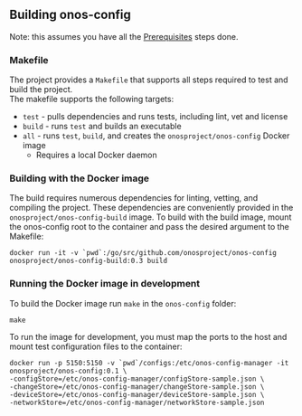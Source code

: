 ## Building onos-config

Note: this assumes you have all the [Prerequisites](./Prerequisites.md) steps done. 

### Makefile

The project provides a `Makefile` that supports all steps required to test
and build the project.  
The makefile supports the following targets:
* `test` - pulls dependencies and runs tests, including lint, vet and license
* `build` - runs `test` and builds an executable
* `all` - runs `test`, `build`, and creates the `onosproject/onos-config` Docker image
  * Requires a local Docker daemon


### Building with the Docker image

The build requires numerous dependencies for linting, vetting, and compiling the
project. These dependencies are conveniently provided in the `onosproject/onos-config-build`
image. To build with the build image, mount the onos-config root to the container
and pass the desired argument to the Makefile:

```
docker run -it -v `pwd`:/go/src/github.com/onosproject/onos-config onosproject/onos-config-build:0.3 build
```

### Running the Docker image in development

To build the Docker image run `make` in the `onos-config` folder:
```
make
```

To run the image for development, you must map the ports to the host and mount
test configuration files to the container:

```
docker run -p 5150:5150 -v `pwd`/configs:/etc/onos-config-manager -it onosproject/onos-config:0.1 \
-configStore=/etc/onos-config-manager/configStore-sample.json \
-changeStore=/etc/onos-config-manager/changeStore-sample.json \
-deviceStore=/etc/onos-config-manager/deviceStore-sample.json \
-networkStore=/etc/onos-config-manager/networkStore-sample.json
```
